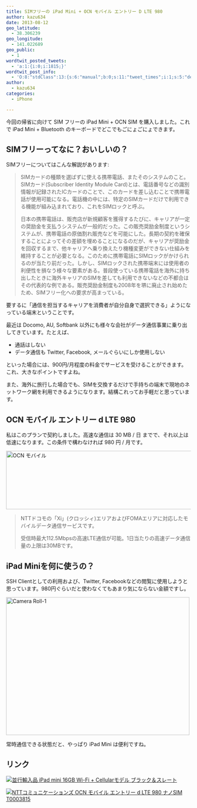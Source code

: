 ```yaml
---
title: SIMフリーの iPad Mini + OCN モバイル エントリー D LTE 980
author: kazu634
date: 2013-08-12
geo_latitude:
  - 38.306239
geo_longitude:
  - 141.022689
geo_public:
  - 1
wordtwit_posted_tweets:
  - 'a:1:{i:0;i:1815;}'
wordtwit_post_info:
  - 'O:8:"stdClass":13:{s:6:"manual";b:0;s:11:"tweet_times";i:1;s:5:"delay";i:0;s:7:"enabled";i:1;s:10:"separation";s:2:"60";s:7:"version";s:3:"3.7";s:14:"tweet_template";b:0;s:6:"status";i:2;s:6:"result";a:0:{}s:13:"tweet_counter";i:2;s:13:"tweet_log_ids";a:1:{i:0;i:1815;}s:9:"hash_tags";a:0:{}s:8:"accounts";a:1:{i:0;s:7:"kazu634";}}'
author:
  - kazu634
categories:
  - iPhone

---
```

<div class="entry-content">
<p>
    今回の帰省に向けて SIM フリーの iPad Mini + OCN SIM を購入しました。これで iPad Mini + Bluetooth のキーボードでどこでもごにょごにょできます。
</p>
  
<h2>
    SIMフリーってなに？おいしいの？
</h2>
  
<p>
    SIMフリーについてはこんな解説があります:
</p>
  
<blockquote>
<p>
      SIMカードの種類を選ばずに使える携帯電話、またそのシステムのこと。SIMカード(Subscriber Identity Module Card)とは、電話番号などの識別情報が記録されたICカードのことで、このカードを差し込むことで携帯電話が使用可能になる。電話機の中には、特定のSIMカードだけで利用できる機能が組み込まれており、これをSIMロックと呼ぶ。
</p>
    
<p>
      日本の携帯電話は、販売店が新規顧客を獲得するたびに、キャリアが一定の奨励金を支払うシステムが一般的だった。この販売奨励金制度というシステムが、携帯電話の原価割れ販売などを可能にした。長期の契約を確保することによってその差額を埋めることになるのだが、キャリアが奨励金を回収するまで、他キャリアへ乗り換えたり機種変更ができない仕組みを維持することが必要となる。このために携帯電話にSIMロックがかけられるのが当たり前だった。しかし、SIMロックされた携帯端末には使用者の利便性を損なう様々な要素がある。普段使っている携帯電話を海外に持ち出したときに海外キャリアのSIMを差しても利用できないなどの不都合はその代表的な例である。販売奨励金制度も2008年を堺に廃止され始めたため、SIMフリー化への要求が高まっている。
</p>
</blockquote>
  
<p>
    要するに「通信を担当するキャリアを消費者が自分自身で選択できる」ようになっている端末ということです。
</p>
  
<p>
    最近は Docomo, AU, Softbank 以外にも様々な会社がデータ通信事業に乗り出してきています。たとえば、
</p>
  
<ul>
<li>
      通話はしない
</li>
<li>
      データ通信も Twitter, Facebook, メールぐらいにしか使用しない
</li>
</ul>
  
<p>
    といった場合には、900円/月程度の料金でサービスを受けることができます。これ、大きなポイントですよね。
</p>
  
<p>
    また、海外に旅行した場合でも、SIMを交換するだけで手持ちの端末で現地のネットワーク網を利用できるようになります。結構これってお手軽だと思っています。
</p>
  
<h2>
    OCN モバイル エントリー d LTE 980
</h2>
  
<p>
    私はこのプランで契約しました。高速な通信は 30 MB / 日 までで、それ以上は低速になります。この条件で構わなければ 980 円 / 月です。
</p>
  
<p>
<a href="http://www.ocn.ne.jp/mobile/entry-d-lte980/" onclick="__gaTracker('send', 'event', 'outbound-article', 'http://www.ocn.ne.jp/mobile/entry-d-lte980/', '');" title="OCN モバイル エントリー d LTE 980 ｜ OCN プロバイダ（インターネット接続）"><img src="http://farm4.staticflickr.com/3707/9520349009_3d35657dcb_z.jpg" width="640" height="159" alt="OCN モバイル" /></a>
</p>
  
<blockquote>
<p>
      NTTドコモの「Xi」(クロッシィ)エリアおよびFOMAエリアに対応したモバイルデータ通信サービスです。
</p>
    
<p>
      受信時最大112.5Mbpsの高速LTE通信が可能。1日当たりの高速データ通信量の上限は30MBです。
</p>
</blockquote>
  
<h2>
    iPad Miniを何に使うの？
</h2>
  
<p>
    SSH Clientとしての利用および、Twitter, Facebookなどの閲覧に使用しようと思っています。980円ぐらいだと使わなくてもあまり気にならない金額ですし。
</p>
  
<p>
<a href="http://flic.kr/p/ft4uuE" onclick="__gaTracker('send', 'event', 'outbound-article', 'http://flic.kr/p/ft4uuE', '');" title="Camera Roll-1 by -kazu634-"><img src="http://farm4.staticflickr.com/3833/9495221334_676fff728f.jpg" width="500" height="375" alt="Camera Roll-1" /></a>
</p>
  
<p>
    常時通信できる状態だと、やっぱり iPad Mini は便利ですね。
</p>
  
<h2>
    リンク
</h2>
  
<p>
<a href="https://www.amazon.co.jp/exec/obidos/ASIN/B00B0YPNRA/simsnes-22/ref=nosim/" onclick="__gaTracker('send', 'event', 'outbound-article', 'https://www.amazon.co.jp/exec/obidos/ASIN/B00B0YPNRA/simsnes-22/ref=nosim/', '');" name="amazletlink" target="_blank"><img src="https://images-na.ssl-images-amazon.com/images/I/315eyyhapRL._SL160_.jpg" alt="並行輸入品 iPad mini 16GB Wi-Fi + Cellularモデル ブラック＆スレート" style="border: none;" /></a>
</p>
  
<p>
<a href="https://www.amazon.co.jp/exec/obidos/ASIN/B00CU3ALFE/simsnes-22/ref=nosim/" onclick="__gaTracker('send', 'event', 'outbound-article', 'https://www.amazon.co.jp/exec/obidos/ASIN/B00CU3ALFE/simsnes-22/ref=nosim/', '');" name="amazletlink" target="_blank"><img src="https://images-na.ssl-images-amazon.com/images/I/41A1yJ9wPJL._SL160_.jpg" alt="NTTコミュニケーションズ OCN モバイル エントリー d LTE 980 ナノSIM T0003815" style="border: none;" /></a>
</p>
</div>

